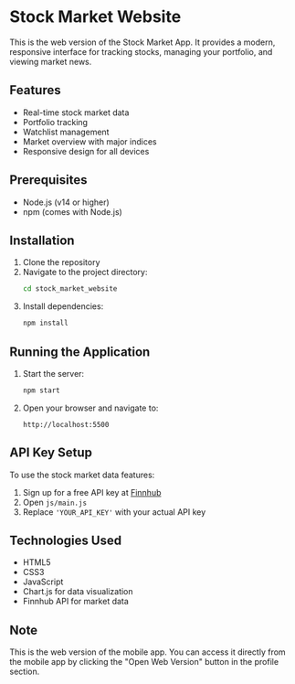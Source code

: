# Stock Market Website

This is the web version of the Stock Market App. It provides a modern, responsive interface for tracking stocks, managing your portfolio, and viewing market news.

## Features

- Real-time stock market data
- Portfolio tracking
- Watchlist management
- Market overview with major indices
- Responsive design for all devices

## Prerequisites

- Node.js (v14 or higher)
- npm (comes with Node.js)

## Installation

1. Clone the repository
2. Navigate to the project directory:
   ```bash
   cd stock_market_website
   ```
3. Install dependencies:
   ```bash
   npm install
   ```

## Running the Application

1. Start the server:
   ```bash
   npm start
   ```
2. Open your browser and navigate to:
   ```
   http://localhost:5500
   ```

## API Key Setup

To use the stock market data features:

1. Sign up for a free API key at [Finnhub](https://finnhub.io/)
2. Open `js/main.js`
3. Replace `'YOUR_API_KEY'` with your actual API key

## Technologies Used

- HTML5
- CSS3
- JavaScript
- Chart.js for data visualization
- Finnhub API for market data

## Note

This is the web version of the mobile app. You can access it directly from the mobile app by clicking the "Open Web Version" button in the profile section. 
